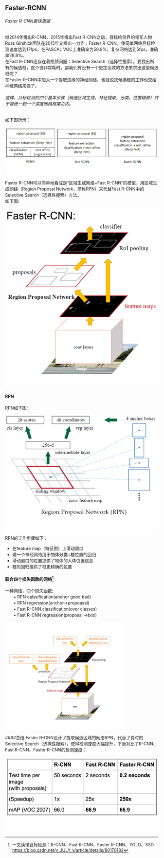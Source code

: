 ## Faster-RCNN

###### Faster R-CNN更快更强

继2014年推出R-CNN，2015年推出Fast R-CNN之后，目标检测界的领军人物Ross Girshick团队在2015年又推出一力作：Faster R-CNN，使简单网络目标检测速度达到17fps，在PASCAL VOC上准确率为59.9%，复杂网络达到5fps，准确率78.8%。  
在Fast R-CNN还存在着瓶颈问题：Selective Search（选择性搜索）。要找出所有的候选框，这个也非常耗时。那我们有没有一个更加高效的方法来求出这些候选框呢？  
在Faster R-CNN中加入一个提取边缘的神经网络，也就说找候选框的工作也交给神经网络来做了。

###### 这样，目标检测的四个基本步骤（候选区域生成，特征提取，分类，位置精修）终于被统一到一个深度网络框架之内。

如下图所示：

![](/assets/RCNN_Fast_Faster_RCNN_compare.png)

Faster R-CNN可以简单地看成是“区域生成网络+Fast R-CNN”的模型，用区域生成网络（Region Proposal Network，简称RPN）来代替Fast R-CNN中的Selective Search（选择性搜索）方法。  
如下图:

![](/assets/Faster_RCNN_principle.png)

#### RPN

RPN如下图:

![](/assets/Faster_RCNN_RPN.png)  
RPN的工作步骤如下：

* 在feature map（特征图）上滑动窗口  
* 建一个神经网络用于物体分类+框位置的回归   
* 滑动窗口的位置提供了物体的大体位置信息   
* 框的回归提供了框更精确的位置   

#### 联合四个损失函数的网络[^1]

一种网络，四个损失函数;  
　　•    RPN calssification\(anchor good.bad\)  
　　•    RPN regression\(anchor-&gt;propoasal\)  
　　•    Fast R-CNN classification\(over classes\)  
　　•    Fast R-CNN regression\(proposal -&gt;box\)  

![](/assets/Faster_RCNN_4_cost_functions.png)


####总结
Faster R-CNN设计了提取候选区域的网络RPN，代替了费时的Selective Search（选择性搜索），使得检测速度大幅提升，下表对比了R-CNN、Fast R-CNN、Faster R-CNN的检测速度：

![](/assets/RCNN_time_compare.png)   

[^1]: 一文读懂目标检测：R-CNN、Fast R-CNN、Faster R-CNN、YOLO、SSD https://blog.csdn.net/v_JULY_v/article/details/80170182  

